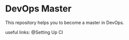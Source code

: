 # DevOps Master 
This repository helps you to become a master in DevOps.

useful links:
@Setting Up CI

